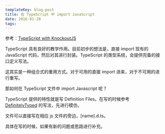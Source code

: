 ```yaml
---
templateKey: blog-post
title: 在 TypeScript 中 import JavaScript
date: 2016-01-28
tags:
---
```


参考：[TypeScript with KnockoutJS](http://stackoverflow.com/questions/12689716/typescript-with-knockoutjs/12692174#12692174)

TypeScript 具有良好的教学作用。目前初步的想法是，直接 import 现有的 JavaScript 代码，然后对其进行封装。TypeScript 的类型系统，会提供完备的接口定义写法。

这其实是一种组合式的重用方式。对于可用的直接 import 进来，对于不可用的进行重写。

那如何在 TypeScript 文件中 import Javascript 呢？

TypeScript 提供的特性就是写 Definition Files。在写的时候参考 [DefinitelyTyped](https://github.com/borisyankov/DefinitelyTyped) 的写法，先进行模仿。

文件可以直接写在相应 js 文件的旁边，[name].d.ts。

具体在写的时候，如果有新的问题或思路进行补充。
